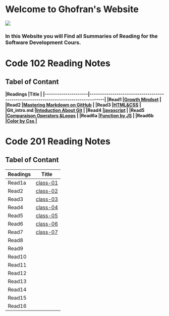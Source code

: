 # Welcome to Ghofran's Website
![](https://encrypted-tbn0.gstatic.com/images?q=tbn:ANd9GcQ7GuRWxXVeA3i83C6MbKg8z3mW2ljc7prhvQ&usqp=CAU)

### In this Website you will Find all Summaries of Reading for the Software Development Cours.

# Code 102 Reading Notes
## Tabel of Contant

**|Readings           |Title                                                                               |
|---------------------|------------------------------------------------------------------------------------|
|Read1                |[Growth Mindset](https://ghofrandayyat.github.io/reading-notes/read1)               |
|Read2                |[Mastering Markdown on GitHub](https://ghofrandayyat.github.io/reading-notes/read2) |
|Read3                |[HTML&CSS](https://ghofrandayyat.github.io/reading-notes/read3)                     |
|Git_intro.md         |[Intoduction About Git](https://ghofrandayyat.github.io/reading-notes/Git_intro)    |
|Read4                |[javascript](https://ghofrandayyat.github.io/reading-notes/read4)                   |
|Read5                |[Comparaison Operators &Loops](https://ghofrandayyat.github.io/reading-notes/read5) |
|Read6a               |[Function by JS](https://ghofrandayyat.github.io/reading-notes/read6a)              |
|Read6b               |[Color by Css ](https://ghofrandayyat.github.io/reading-notes/read6b)               |**

# Code 201 Reading Notes

## Tabel of Contant

|Readings|Title                                                             |
|--------|------------------------------------------------------------------|
|Read1a  |[class-01](https://ghofrandayyat.github.io/reading-notes/class-01)|
|Read2   |[class-02](https://ghofrandayyat.github.io/reading-notes/class-02)|
|Read3   |[class-03](https://ghofrandayyat.github.io/reading-notes/class-03)|
|Read4   |[class-04](https://ghofrandayyat.github.io/reading-notes/class-04)|
|Read5   |[class-05](https://ghofrandayyat.github.io/reading-notes/class-05)|
|Read6   |[class-06](https://ghofrandayyat.github.io/reading-notes/class-06)|
|Read7   |[class-07](https://ghofrandayyat.github.io/reading-notes/class-07)|
|Read8   |                                                                  |
|Read9   |                                                                  |
|Read10  |                                                                  |
|Read11  |                                                                  |
|Read12  |                                                                  |
|Read13  |                                                                  |
|Read14  |                                                                  |
|Read15  |                                                                  |
|Read16  |                                                                  |
